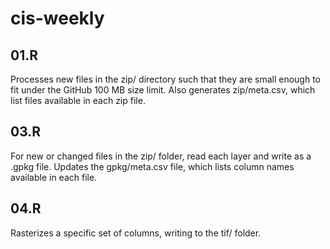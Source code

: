 
# cis-weekly

## 01.R

Processes new files in the zip/ directory such that they are small enough to fit under the GitHub 100 MB size limit. Also generates zip/meta.csv, which list files available in each zip file.

## 03.R

For new or changed files in the zip/ folder, read each layer and write as a .gpkg file. Updates the gpkg/meta.csv file, which lists column names available in each file.

## 04.R

Rasterizes a specific set of columns, writing to the tif/ folder.
